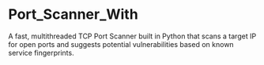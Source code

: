 # Port_Scanner_With
A fast, multithreaded TCP Port Scanner built in Python that scans a target IP for open ports and suggests potential vulnerabilities based on known service fingerprints.
